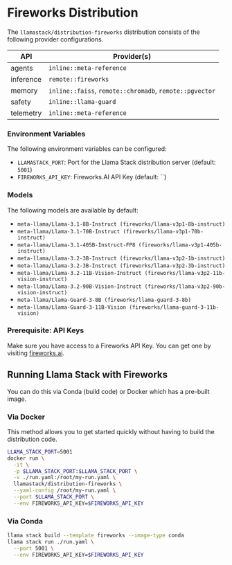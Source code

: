 # Fireworks Distribution

The `llamastack/distribution-fireworks` distribution consists of the following provider configurations.

| API | Provider(s) |
|-----|-------------|
| agents | `inline::meta-reference` |
| inference | `remote::fireworks` |
| memory | `inline::faiss`, `remote::chromadb`, `remote::pgvector` |
| safety | `inline::llama-guard` |
| telemetry | `inline::meta-reference` |


### Environment Variables

The following environment variables can be configured:

- `LLAMASTACK_PORT`: Port for the Llama Stack distribution server (default: `5001`)
- `FIREWORKS_API_KEY`: Fireworks.AI API Key (default: ``)

### Models

The following models are available by default:

- `meta-llama/Llama-3.1-8B-Instruct (fireworks/llama-v3p1-8b-instruct)`
- `meta-llama/Llama-3.1-70B-Instruct (fireworks/llama-v3p1-70b-instruct)`
- `meta-llama/Llama-3.1-405B-Instruct-FP8 (fireworks/llama-v3p1-405b-instruct)`
- `meta-llama/Llama-3.2-3B-Instruct (fireworks/llama-v3p2-1b-instruct)`
- `meta-llama/Llama-3.2-3B-Instruct (fireworks/llama-v3p2-3b-instruct)`
- `meta-llama/Llama-3.2-11B-Vision-Instruct (fireworks/llama-v3p2-11b-vision-instruct)`
- `meta-llama/Llama-3.2-90B-Vision-Instruct (fireworks/llama-v3p2-90b-vision-instruct)`
- `meta-llama/Llama-Guard-3-8B (fireworks/llama-guard-3-8b)`
- `meta-llama/Llama-Guard-3-11B-Vision (fireworks/llama-guard-3-11b-vision)`


### Prerequisite: API Keys

Make sure you have access to a Fireworks API Key. You can get one by visiting [fireworks.ai](https://fireworks.ai/).


## Running Llama Stack with Fireworks

You can do this via Conda (build code) or Docker which has a pre-built image.

### Via Docker

This method allows you to get started quickly without having to build the distribution code.

```bash
LLAMA_STACK_PORT=5001
docker run \
  -it \
  -p $LLAMA_STACK_PORT:$LLAMA_STACK_PORT \
  -v ./run.yaml:/root/my-run.yaml \
  llamastack/distribution-fireworks \
  --yaml-config /root/my-run.yaml \
  --port $LLAMA_STACK_PORT \
  --env FIREWORKS_API_KEY=$FIREWORKS_API_KEY
```

### Via Conda

```bash
llama stack build --template fireworks --image-type conda
llama stack run ./run.yaml \
  --port 5001 \
  --env FIREWORKS_API_KEY=$FIREWORKS_API_KEY
```
